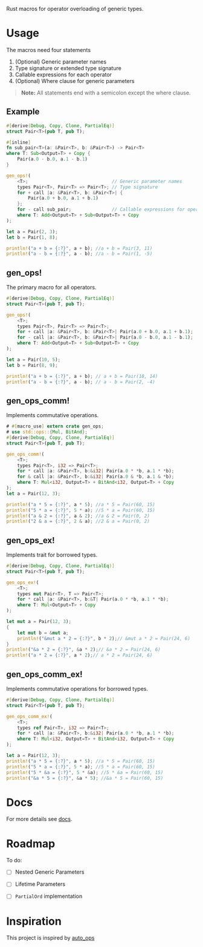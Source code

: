 Rust macros for operator overloading of generic types. 

# Usage

The macros need four statements 

1. (Optional) Generic parameter names
2. Type signature or extended type signature
3. Callable expressions for each operator
4. (Optional) Where clause for generic parameters

> **Note:** All statements end with a semicolon except the where clause.


## Example

```rust
#[derive(Debug, Copy, Clone, PartialEq)]
struct Pair<T>(pub T, pub T);

#[inline]
fn sub_pair<T>(a: &Pair<T>, b: &Pair<T>) -> Pair<T>
where T: Sub<Output=T> + Copy {
    Pair(a.0 - b.0, a.1 - b.1)
}

gen_ops!(
    <T>;                               // Generic parameter names
    types Pair<T>, Pair<T> => Pair<T>; // Type signature
    for + call |a: &Pair<T>, b: &Pair<T>| {
        Pair(a.0 + b.0, a.1 + b.1)
    };
    for - call sub_pair;               // Callable expressions for operators
    where T: Add<Output=T> + Sub<Output=T> + Copy
);

let a = Pair(2, 3);
let b = Pair(1, 8);

println!("a + b = {:?}", a + b); //a + b = Pair(3, 11)
println!("a - b = {:?}", a - b); //a - b = Pair(1, -5)
```

## gen_ops!

The primary macro for all operators. 

```rust
#[derive(Debug, Copy, Clone, PartialEq)]
struct Pair<T>(pub T, pub T);

gen_ops!(
    <T>;
    types Pair<T>, Pair<T> => Pair<T>;
    for + call |a: &Pair<T>, b: &Pair<T>| Pair(a.0 + b.0, a.1 + b.1);
    for - call |a: &Pair<T>, b: &Pair<T>| Pair(a.0 - b.0, a.1 - b.1);
    where T: Add<Output=T> + Sub<Output=T> + Copy
);

let a = Pair(10, 5);
let b = Pair(8, 9);

println!("a + b = {:?}", a + b); // a + b = Pair(18, 14)
println!("a - b = {:?}", a - b); // a - b = Pair(2, -4)
```

## gen_ops_comm!

Implements commutative operations. 

```rust
# #[macro_use] extern crate gen_ops;
# use std::ops::{Mul, BitAnd};
#[derive(Debug, Copy, Clone, PartialEq)]
struct Pair<T>(pub T, pub T);

gen_ops_comm!(
    <T>;
    types Pair<T>, i32 => Pair<T>;
    for * call |a: &Pair<T>, b:&i32| Pair(a.0 * *b, a.1 * *b);
    for & call |a: &Pair<T>, b:&i32| Pair(a.0 & *b, a.1 & *b);
    where T: Mul<i32, Output=T> + BitAnd<i32, Output=T> + Copy
);
let a = Pair(12, 3);

println!("a * 5 = {:?}", a * 5); //a * 5 = Pair(60, 15)
println!("5 * a = {:?}", 5 * a); //5 * a = Pair(60, 15)
println!("a & 2 = {:?}", a & 2); //a & 2 = Pair(0, 2)
println!("2 & a = {:?}", 2 & a); //2 & a = Pair(0, 2)
```

## gen_ops_ex!

Implements trait for borrowed types. 

```rust
#[derive(Debug, Copy, Clone, PartialEq)]
struct Pair<T>(pub T, pub T);

gen_ops_ex!(
    <T>;
    types mut Pair<T>, T => Pair<T>;
    for * call |a: &Pair<T>, b:&T| Pair(a.0 * *b, a.1 * *b);
    where T: Mul<Output=T> + Copy
);

let mut a = Pair(12, 3);
{
    let mut b = &mut a;
    println!("&mut a * 2 = {:?}", b * 2);// &mut a * 2 = Pair(24, 6)
}
println!("&a * 2 = {:?}", &a * 2);// &a * 2 = Pair(24, 6)
println!("a * 2 = {:?}", a * 2);// a * 2 = Pair(24, 6)
```

## gen_ops_comm_ex!

Implements commutative operations for borrowed types. 

```rust
#[derive(Debug, Copy, Clone, PartialEq)]
struct Pair<T>(pub T, pub T);

gen_ops_comm_ex!(
    <T>;
    types ref Pair<T>, i32 => Pair<T>;
    for * call |a: &Pair<T>, b:&i32| Pair(a.0 * *b, a.1 * *b);
    where T: Mul<i32, Output=T> + BitAnd<i32, Output=T> + Copy
);

let a = Pair(12, 3);
println!("a * 5 = {:?}", a * 5); //a * 5 = Pair(60, 15)
println!("5 * a = {:?}", 5 * a); //5 * a = Pair(60, 15)
println!("5 * &a = {:?}", 5 * &a); //5 * &a = Pair(60, 15)
println!("&a * 5 = {:?}", &a * 5); //&a * 5 = Pair(60, 15)
```

# Docs
For more details see [docs](https://docs.rs/gen_ops).

# Roadmap
To do:
- [ ] Nested Generic Parameters
- [ ] Lifetime Parameters
- [ ] `PartialOrd` implementation


# Inspiration

This project is inspired by [auto_ops](https://crates.io/crates/auto_ops)